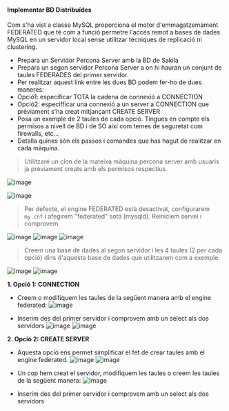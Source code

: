 #### Implementar BD Distribuïdes
Com s'ha vist a classe MySQL proporciona el motor d'emmagatzemament FEDERATED que té com a funció permetre l'accés remot a bases de dades MySQL en un servidor local sense utilitzar tècniques de replicació ni clustering.

-	Prepara un Servidor Percona Server amb la BD de Sakila
-	Prepara un segon servidor Percona Server a on hi hauran un conjunt de taules FEDERADES del primer servidor.
-	Per realitzar aquest link entre les dues BD podem fer-ho de dues maneres:
-	Opció1: especificar TOTA la cadena de connexió a CONNECTION 
-	Opció2: especifficar una connexió a un server a CONNECTION que prèviament s'ha creat mitjançant CREATE SERVER
-	Posa un exemple de 2 taules de cada opció. 
Tingues en compte els permisos a nivell de BD i de SO així com temes de seguretat com firewalls, etc...
-	Detalla quines són els passos i comandes que has hagut de realitzar en cada màquina.

> Utilitzaré un clon de la mateixa màquina percona server amb usuaris ja prèviament creats amb els permisos respectius.

![image](https://user-images.githubusercontent.com/79662843/161446980-e77f89f3-6855-4e1c-83bd-3233b7e5d34b.png)

![image](https://user-images.githubusercontent.com/79662843/161450199-f9a68ada-ca46-4f88-82ef-e7d4dc13de89.png)


> Per defecte, el engine FEDERATED està desactivat, configurarem `my.cnf` i afegirem "federated" sota [mysqld]. Reiniciem servei i comprovem.

![image](https://user-images.githubusercontent.com/79662843/161448002-bfdc6f7f-844e-429a-b04e-954c14bdda71.png)
![image](https://user-images.githubusercontent.com/79662843/161448059-4d56318c-e129-4148-a37d-983ac1fe0313.png)
![image](https://user-images.githubusercontent.com/79662843/161448086-b70d3696-0ab8-4fc0-b3a4-53ffe78f58f8.png)


> Creem una base de dades al segon servidor i les 4 taules (2 per cada opció) dins d'aquesta base de dades que utilitzarem com a exemple. 

![image](https://user-images.githubusercontent.com/79662843/161447575-925d4397-5df4-4461-94c3-7040508bebd5.png)
![image](https://user-images.githubusercontent.com/79662843/161450342-ba767904-34c5-4835-a5b4-ed24a6d51b1a.png)


**1. Opció 1: CONNECTION**

- Creem o modifiquem les taules de la següent manera amb el engine federated:
![image](https://user-images.githubusercontent.com/79662843/161449955-850de11b-030d-4ef2-9619-d13a44aa5bb6.png)

- Inserim des del primer servidor i comprovem amb un select als dos servidors
![image](https://user-images.githubusercontent.com/79662843/161449995-905e2f12-4256-4706-ac6f-7171adf7bbc3.png)
![image](https://user-images.githubusercontent.com/79662843/161450057-b837dfaa-0cc8-459b-ad9d-85df8c75710a.png)


**2. Opció 2: CREATE SERVER**
- Aquesta opció ens permet simplificar el fet de crear taules amb el engine federated.
![image](https://user-images.githubusercontent.com/79662843/161450703-b6229d77-aa7f-46f3-b0a2-cfca694c628f.png)
![image](https://user-images.githubusercontent.com/79662843/161450715-c8431e72-4538-4309-adc1-eb9ec3908441.png)
- Un cop hem creat el servidor, modifiquem les taules o creem les taules de la següent manera:
![image](https://user-images.githubusercontent.com/79662843/161450814-9017a75b-30a6-4607-9c85-b5ed888ad35b.png)

- Inserim des del primer servidor i comprovem amb un select als dos servidors




